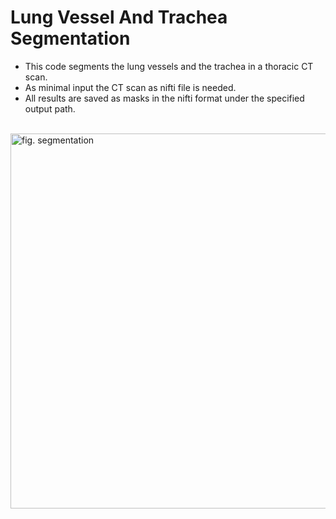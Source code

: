 # Lung Vessel And Trachea Segmentation

* This code segments the lung vessels and the trachea in a thoracic CT scan.
* As minimal input the CT scan as nifti file is needed.
* All results are saved as masks in the nifti format under the specified output path.

<br/>
<img src="https://github.com/fsc-mib/travel/blob/master/readme_figure.jpg" alt="fig. segmentation" width="600">
